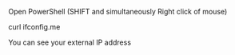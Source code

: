 Open PowerShell (SHIFT and simultaneously Right click of mouse)

curl ifconfig.me

You can see your external IP address
